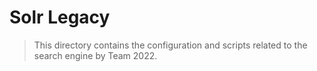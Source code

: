 # Solr Legacy
> This directory contains the configuration and scripts related to the search engine by Team 2022. 

